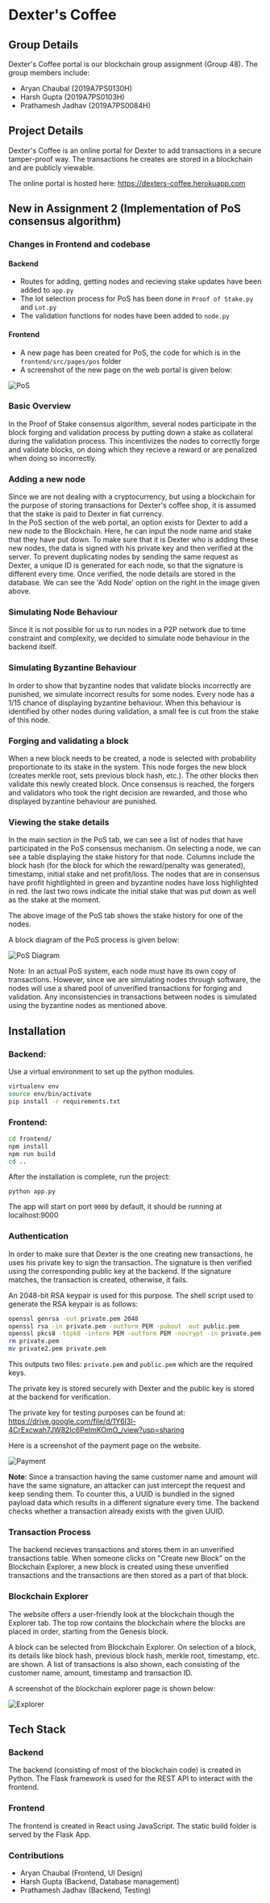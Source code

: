 # Dexter's Coffee
## Group Details
Dexter's Coffee portal is our blockchain group assignment (Group 48).
The group members include:
- Aryan Chaubal (2019A7PS0130H)
- Harsh Gupta (2019A7PS0103H)
- Prathamesh Jadhav (2019A7PS0084H)

## Project Details
Dexter's Coffee is an online portal for Dexter to add transactions in a secure tamper-proof way. The transactions he creates are stored in a blockchain and are publicly viewable.

The online portal is hosted here: https://dexters-coffee.herokuapp.com

## New in Assignment 2 (Implementation of PoS consensus algorithm)
### Changes in Frontend and codebase
#### Backend
- Routes for adding, getting nodes and recieving stake updates have been added to `app.py`
- The lot selection process for PoS has been done in `Proof of Stake.py` and `Lot.py`
- The validation functions for nodes have been added to `node.py`
#### Frontend
- A new page has been created for PoS, the code for which is in the `frontend/src/pages/pos` folder
- A screenshot of the new page on the web portal is given below:

![PoS](/documentation/resources/pos.png)


### Basic Overview
In the Proof of Stake consensus algorithm, several nodes participate in the block forging and validation process by putting down a stake as collateral during the validation process. This incentivizes the nodes to correctly forge and validate blocks, on doing which they recieve a reward or are penalized when doing so incorrectly. 
### Adding a new node
Since we are not dealing with a cryptocurrency, but using a blockchain for the purpose of storing transactions for Dexter's coffee shop, it is assumed that the stake is paid to Dexter in fiat currency.   
In the PoS section of the web portal, an option exists for Dexter to add a new node to the Blockchain. Here, he can input the node name and stake that they have put down. To make sure that it is Dexter who is adding these new nodes, the data is signed with his private key and then verified at the server. To prevent duplicating nodes by sending the same request as Dexter, a unique ID is generated for each node, so that the signature is different every time. 
Once verified, the node details are stored in the database.
We can see the 'Add Node' option on the right in the image given above.

### Simulating Node Behaviour
Since it is not possible for us to run nodes in a P2P network due to time constraint and complexity, we decided to simulate node behaviour in the backend itself. 

### Simulating Byzantine Behaviour
In order to show that byzantine nodes that validate blocks incorrectly are punished, we simulate incorrect results for some nodes. Every node has a 1/15 chance of displaying byzantine behaviour. When this behaviour is identified by other nodes during validation, a small fee is cut from the stake of this node.

### Forging and validating a block
When a new block needs to be created, a node is selected with probability proportionate to its stake in the system. This node forges the new block (creates merkle root, sets previous block hash, etc.). The other blocks then validate this newly created block. Once consensus is reached, the forgers and validators who took the right decision are rewarded, and those who displayed byzantine behaviour are punished. 

### Viewing the stake details
In the main section in the PoS tab, we can see a list of nodes that have participated in the PoS consensus mechanism. On selecting a node, we can see a table displaying the stake history for that node. Columns include the block hash (for the block for which the reward/penalty was generated), timestamp, initial stake and net profit/loss. The nodes that are in consensus have profit hightlighted in green and byzantine nodes have loss highlighted in red. the last two rows indicate the initial stake that was put down as well as the stake at the moment.

The above image of the PoS tab shows the stake history for one of the nodes.

A block diagram of the PoS process is given below:


![PoS Diagram](/documentation/resources/pos_diagram.png)

Note: In an actual PoS system, each node must have its own copy of transactions. However, since we are simulating nodes through software, the nodes will use a shared pool of unverified transactions for forging and validation. Any inconsistencies in transactions between nodes is simulated using the byzantine nodes as mentioned above.

## Installation

### Backend:

Use a virtual environment to set up the python modules.
```sh
virtualenv env
source env/bin/activate
pip install -r requirements.txt
```

### Frontend:
```sh
cd frontend/
npm install
npm run build
cd ..
```
After the installation is complete, run the project:
```
python app.py
```
The app will start on port `9000` by default, it should be running at localhost:9000



### Authentication
In order to make sure that Dexter is the one creating new transactions, he uses his private key to sign the transaction. The signature is then verified using the corresponding public key at the backend. If the signature matches, the transaction is created, otherwise, it fails.

An 2048-bit RSA keypair is used for this purpose. The shell script used to generate the RSA keypair is as follows:
```sh
openssl genrsa -out private.pem 2048
openssl rsa -in private.pem -outform PEM -pubout -out public.pem
openssl pkcs8 -topk8 -inform PEM -outform PEM -nocrypt -in private.pem -out private2.pem
rm private.pem
mv private2.pem private.pem
```
This outputs two files: `private.pem` and `public.pem` which are the required keys.

The private key is stored securely with Dexter and the public key is stored at the backend for verification. 

The private key for testing purposes can be found at:
https://drive.google.com/file/d/1Y6I3l-4CrExcwah7JW82Ic6PeImKOmO_/view?usp=sharing

Here is a screenshot of the payment page on the website.

![Payment](/documentation/resources/payment.png)

**Note**: Since a transaction having the same customer name and amount will have the same signature, an attacker can just intercept the request and keep sending them. To counter this, a UUID is bundled in the signed payload data which results in a different signature every time. The backend checks whether a transaction already exists with the given UUID. 

### Transaction Process
The backend recieves transactions and stores them in an unverified transactions table. When someone clicks on "Create new Block" on the Blockchain Explorer, a new block is created using these unverified transactions and the transactions are then stored as a part of that block.

### Blockchain Explorer
The website offers a user-friendly look at the blockchain though the Explorer tab. The top row contains the blockchain where the blocks are placed in order, starting from the Genesis block. 

A block can be selected from Blockchain Explorer. On selection of a block, its details like block hash, previous block hash, merkle root, timestamp, etc. are shown. A list of transactions is also shown, each consisting of the customer name, amount, timestamp and transaction ID.

A screenshot of the blockchain explorer page is shown below:

![Explorer](/documentation/resources/explorer.png)

## Tech Stack
### Backend
The backend (consisting of most of the blockchain code) is created in Python. The Flask framework is used for the REST API to interact with the frontend.

### Frontend
The frontend is created in React using JavaScript. The static build folder is served by the Flask App.

### Contributions
- Aryan Chaubal (Frontend, UI Design)
- Harsh Gupta (Backend, Database management)
- Prathamesh Jadhav (Backend, Testing)
